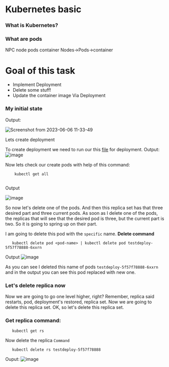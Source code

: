 # Kubernetes basic


### What is Kubernetes?
### What are pods

NPC node pods container
Nodes->Pods->container

# Goal of this task
- Implement Deployment
- Delete some stuff!
- Update the container image Via Deployment

### My initial state
Output:

![Screenshot from 2023-06-06 11-33-49](https://github.com/aadilraza339/k8s-aws-eks-fargate-and-devops/assets/47937273/93b888d5-6948-4aa8-8c20-844f50a491b7)

Lets create deployment

To create deployment we need to run our this [file](https://github.com/aadilraza339/k8s-aws-eks-fargate-and-devops/blob/main/nginx-deployment-withrolling.yaml) for deployment.
Output:
![image](https://github.com/aadilraza339/k8s-aws-eks-fargate-and-devops/assets/47937273/ed4a7f0a-c026-4391-bfa7-2a2fdd8ac295)

Now lets check our create pods with help of this command:

```
    kubectl get all


```
Output

![image](https://github.com/aadilraza339/k8s-aws-eks-fargate-and-devops/assets/47937273/2d642d74-ec6e-435a-bdda-0d214f212493)

So now let's delete one of the pods. And then this replica set has that three desired part and three current pods.
As soon as I delete one of the pods, the replicas that will see that the desired pod is three, but the current part is two.
So it is going to spring up on their part.

I am going to delete this pod with the `specific` name.
**Delete command**

```
   kubectl delete pod <pod-name> | kubectl delete pod testdeploy-5f57f78888-6xxrn
```
Output
![image](https://github.com/aadilraza339/k8s-aws-eks-fargate-and-devops/assets/47937273/f122f40d-f661-4af6-9d2c-bca3667e2580)


As you can see I deleted this name of pods `testdeploy-5f57f78888-6xxrn` and in the output you can see this pod replaced with new one.

### Let's delete replica now

Now we are going to go one level higher, right? Remember, replica said restarts, pod, deployment's restored, replica set.
Now we are going to delete this replica set. OK, so let's delete this replica set.

### Get replica command:
```
   kubectl get rs
```
Now delete the replica
`Command`

```
   kubectl delete rs testdeploy-5f57f78888
```

Ouput:
![image](https://github.com/aadilraza339/k8s-aws-eks-fargate-and-devops/assets/47937273/e90e7896-3ae0-4c18-a14d-7eb49af6c17f)









